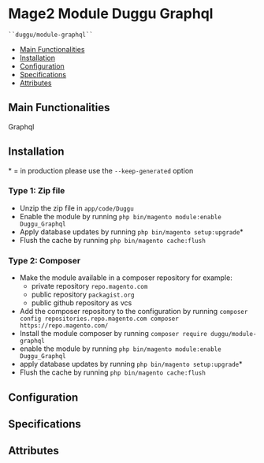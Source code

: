 # Mage2 Module Duggu Graphql

    ``duggu/module-graphql``

 - [Main Functionalities](#markdown-header-main-functionalities)
 - [Installation](#markdown-header-installation)
 - [Configuration](#markdown-header-configuration)
 - [Specifications](#markdown-header-specifications)
 - [Attributes](#markdown-header-attributes)


## Main Functionalities
Graphql

## Installation
\* = in production please use the `--keep-generated` option

### Type 1: Zip file

 - Unzip the zip file in `app/code/Duggu`
 - Enable the module by running `php bin/magento module:enable Duggu_Graphql`
 - Apply database updates by running `php bin/magento setup:upgrade`\*
 - Flush the cache by running `php bin/magento cache:flush`

### Type 2: Composer

 - Make the module available in a composer repository for example:
    - private repository `repo.magento.com`
    - public repository `packagist.org`
    - public github repository as vcs
 - Add the composer repository to the configuration by running `composer config repositories.repo.magento.com composer https://repo.magento.com/`
 - Install the module composer by running `composer require duggu/module-graphql`
 - enable the module by running `php bin/magento module:enable Duggu_Graphql`
 - apply database updates by running `php bin/magento setup:upgrade`\*
 - Flush the cache by running `php bin/magento cache:flush`


## Configuration




## Specifications




## Attributes



